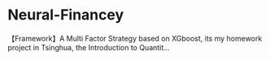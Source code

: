 # Neural-Financey
【Framework】A Multi Factor Strategy based on XGboost, its my homework project in Tsinghua, the Introduction to Quantit…
